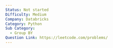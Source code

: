 ```yaml
---
Status: Not started
Difficulty: Medium
Company: Databricks
Category: Python
Sub Category:
  - Group BY
Question Link: https://leetcode.com/problems/
---
```

